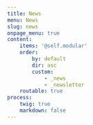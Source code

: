 ```yaml
---
title: News
menu: News
slug: news
onpage_menu: true
content:
    items: '@self.modular'
    order:
        by: default
        dir: asc
        custom:
            - _news
            - _newsletter
    routable: true
process:
    twig: true
    markdown: false
---
```


